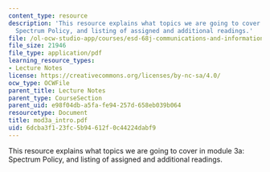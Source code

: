 ```yaml
---
content_type: resource
description: 'This resource explains what topics we are going to cover in module 3a:
  Spectrum Policy, and listing of assigned and additional readings.'
file: /ol-ocw-studio-app/courses/esd-68j-communications-and-information-policy-spring-2006/6dcba3f123fc5b94612f0c44224dabf9_mod3a_intro.pdf
file_size: 21946
file_type: application/pdf
learning_resource_types:
- Lecture Notes
license: https://creativecommons.org/licenses/by-nc-sa/4.0/
ocw_type: OCWFile
parent_title: Lecture Notes
parent_type: CourseSection
parent_uid: e98f04db-a5fa-fe94-257d-658eb039b064
resourcetype: Document
title: mod3a_intro.pdf
uid: 6dcba3f1-23fc-5b94-612f-0c44224dabf9
---
```

This resource explains what topics we are going to cover in module 3a: Spectrum Policy, and listing of assigned and additional readings.
